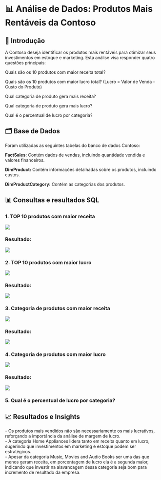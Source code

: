 <h1>📊 Análise de Dados: Produtos Mais Rentáveis da Contoso</h1>

<h2>📌 Introdução</h2>

A Contoso deseja identificar os produtos mais rentáveis para otimizar seus investimentos em estoque e marketing. Esta análise visa responder quatro questões principais:

Quais são os 10 produtos com maior receita total?

Quais são os 10 produtos com maior lucro total? (Lucro = Valor de Venda - Custo do Produto)

Qual categoria de produto gera mais receita?

Qual categoria de produto gera mais lucro?

Qual é o percentual de lucro por categoria?

<h2>🗂️ Base de Dados</h2>

Foram utilizadas as seguintes tabelas do banco de dados Contoso:

<strong>FactSales:</strong> Contém dados de vendas, incluindo quantidade vendida e valores financeiros.

<strong>DimProduct:</strong> Contém informações detalhadas sobre os produtos, incluindo custos.

<strong>DimProductCategory:</strong> Contém as categorias dos produtos.

<h2>📊 Consultas e resultados SQL</h2>

<h3>1. TOP 10 produtos com maior receita</h3>
<image src="https://github.com/bbraga99/ContosoRetail/blob/main/images/produtos%20com%20maior%20receita.jpg?raw=true"></image>

<h3>Resultado:</h3>
<image src="https://github.com/bbraga99/ContosoRetail/blob/main/images/resultado%20produto%20com%20maior%20receita.jpg?raw=true"></image>

<h3>2. TOP 10 produtos com maior lucro</h3>
<image src="https://github.com/bbraga99/ContosoRetail/blob/main/images/produtos%20com%20maior%20lucro.jpg?raw=true"></image>

<h3>Resultado:</h3>
<image src="https://github.com/bbraga99/ContosoRetail/blob/main/images/resultado%20produto%20com%20maior%20lucro.jpg?raw=true"></image>

<h3>3. Categoria de produtos com maior receita</h3>
<image src="https://github.com/bbraga99/ContosoRetail/blob/main/images/categoria%20com%20maior%20receita.jpg?raw=true"></image>

<h3>Resultado:</h3>
<image src="https://github.com/bbraga99/ContosoRetail/blob/main/images/resultado%20categoria%20com%20maior%20reeita.jpg?raw=true"></image>

<h3>4. Categoria de produtos com maior lucro</h3>
<image src="https://github.com/bbraga99/ContosoRetail/blob/main/images/categoria%20com%20maior%20lucro.jpg?raw=true"></image>

<h3>Resultado:</h3>
<image src="https://github.com/bbraga99/ContosoRetail/blob/main/images/resultado%20categoria%20com%20maior%20lucro.jpg?raw=true"></image>

<h3>5. Qual é o percentual de lucro por categoria?</h3>

<h2>📈 Resultados e Insights</h1>
- Os produtos mais vendidos não são necessariamente os mais lucrativos, reforçando a importância da análise de margem de lucro.
<br>
- A categoria Home Appliances  lidera tanto em receita quanto em lucro, sugerindo que investimentos em marketing e estoque podem ser estratégicos.
<br>
- Apesar da categoria Music, Movies and Audio Books ser uma das que menos geram receita, em porcentagem de lucro ela é a segunda maior, indicando que investir na alavancagem dessa categoria seja bom para incremento de resultado da empresa.
